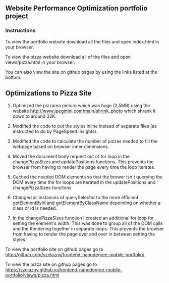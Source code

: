 ## Website Performance Optimization portfolio project
### Instructions

To view the portfolio website download all the files and open index.html in your browser.

To view the pizza website download all of the files and open views/pizza.html in your browser.

You can also view the site on github pages by using the links listed at the bottom.

## Optimizations to Pizza Site

1. Optimized the pizzarea picture which was huge (2.5MB) using the website http://www.jpegmini.com/main/shrink_photo which shrank it down to  around 32K.

2. Modified the code to put the styles inline instead of separate files (as instructed to do by PageSpeed Insights).

3. Modified the code to calculate the number of pizzas needed to fill the webpage based on browser inner dimensions.

4. Moved the document.body request out of for loop in the changePizzaSizes and updatePositions functions. This prevents the browser from having to render the page every time the loop iterates.

5. Cached the needed DOM elements so that the brower isn't querying the DOM every time the for loops are iterated in the updatePositions and changePizzaSizes funcitons

6. Changed all instances of querySelector to the more efficient getElementById and getElementByClassName depending on whether a class or id is needed.

7. In the changePizzaSizes function I created an additional for loop for setting the element's width. This was done to group all of the DOM calls and the Rendering together in separate loops. This prevents the browser from having to render the page over and over in between setting the styles.


To view the portfolio site on github pages go to http://github.com/szelazny/frontend-nanodegree-mobile-portfolio/

To view the pizza site on github pages go to https://szelazny.github.io/frontend-nanodegree-mobile-portfolio/views/pizza.html


